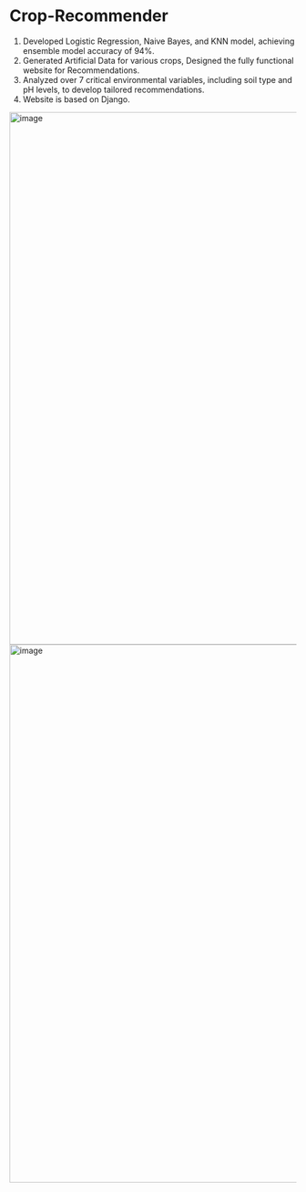 # Crop-Recommender
1. Developed Logistic Regression, Naive Bayes, and KNN model, achieving ensemble model accuracy of 94%.
2. Generated Artificial Data for various crops, Designed the fully functional website for Recommendations.
3. Analyzed over 7 critical environmental variables, including soil type and pH levels, to develop tailored recommendations.
4. Website is based on Django.
<img width="934" alt="image" src="https://github.com/user-attachments/assets/d1448817-addc-45d1-b4ae-7e5dd487eb0c">
<img width="944" alt="image" src="https://github.com/user-attachments/assets/350a2d95-f9de-46d5-8def-61168cebe56a">
